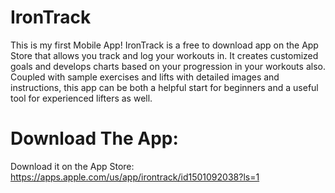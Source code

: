 # IronTrack

This is my first Mobile App! IronTrack is a free to download app on the App Store that allows you track and log your workouts in. It creates customized goals and develops charts based on your progression in your workouts also. Coupled with sample exercises and lifts with detailed images and instructions, this app can be both a helpful start for beginners and a useful tool for experienced lifters as well. 

# Download The App:
Download it on the App Store: https://apps.apple.com/us/app/irontrack/id1501092038?ls=1
